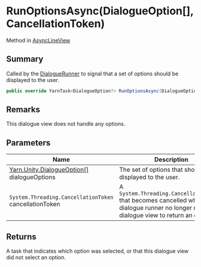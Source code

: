 # RunOptionsAsync(DialogueOption\[],CancellationToken)

Method in [AsyncLineView](yarn.unity.asynclineview.md)

## Summary

Called by the [DialogueRunner](yarn.unity.dialoguerunner.md) to signal that a set of options should be displayed to the user.

```csharp
public override YarnTask<DialogueOption?> RunOptionsAsync(DialogueOption[] dialogueOptions, CancellationToken cancellationToken)
```

## Remarks

This dialogue view does not handle any options.

## Parameters

| Name                                                                          | Description                                                                                                                                    |
| ----------------------------------------------------------------------------- | ---------------------------------------------------------------------------------------------------------------------------------------------- |
| [Yarn.Unity.DialogueOption\[\]](yarn.unity.dialogueoption.md) dialogueOptions | The set of options that should be displayed to the user.                                                                                       |
| `System.Threading.CancellationToken` cancellationToken                        | A `System.Threading.CancellationToken` that becomes cancelled when the dialogue runner no longer needs this dialogue view to return an option. |

## Returns

A task that indicates which option was selected, or that this dialogue view did not select an option.
